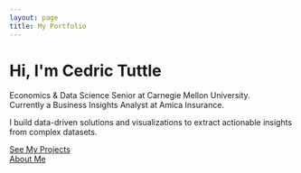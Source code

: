 ```yaml
---
layout: page
title: My Portfolio
---
```


# Hi, I'm Cedric Tuttle

Economics & Data Science Senior at Carnegie Mellon University.  
Currently a Business Insights Analyst at Amica Insurance.  

I build data-driven solutions and visualizations to extract actionable insights from complex datasets.

[See My Projects](/projects/)  
[About Me](about.html)
